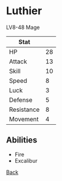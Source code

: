 # Luthier

LV8-48 Mage

| Stat       | <!-- --> |
| ---------- | -------- |
| HP         | 28       |
| Attack     | 13       |
| Skill      | 10       |
| Speed      | 8        |
| Luck       | 3        |
| Defense    | 5        |
| Resistance | 8        |
| Movement   | 4        |

## Abilities

- Fire
- Excalibur

[Back](../README.md)
